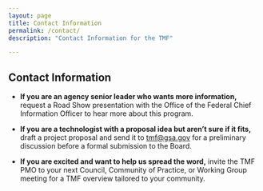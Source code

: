 ```yaml
---
layout: page
title: Contact Information
permalink: /contact/
description: "Contact Information for the TMF"

---
```


## Contact Information

- **If you are an agency senior leader who wants more information,** request a Road Show presentation with the Office of the Federal Chief Information Officer to hear more about this program.

- **If you are a technologist with a proposal idea but aren’t sure if it fits,** draft a project proposal and send it to tmf@gsa.gov for a preliminary discussion before a formal submission to the Board. 

- **If you are excited and want to help us spread the word,** invite the TMF PMO to your next Council, Community of Practice, or Working Group meeting for a TMF overview tailored to your community.
